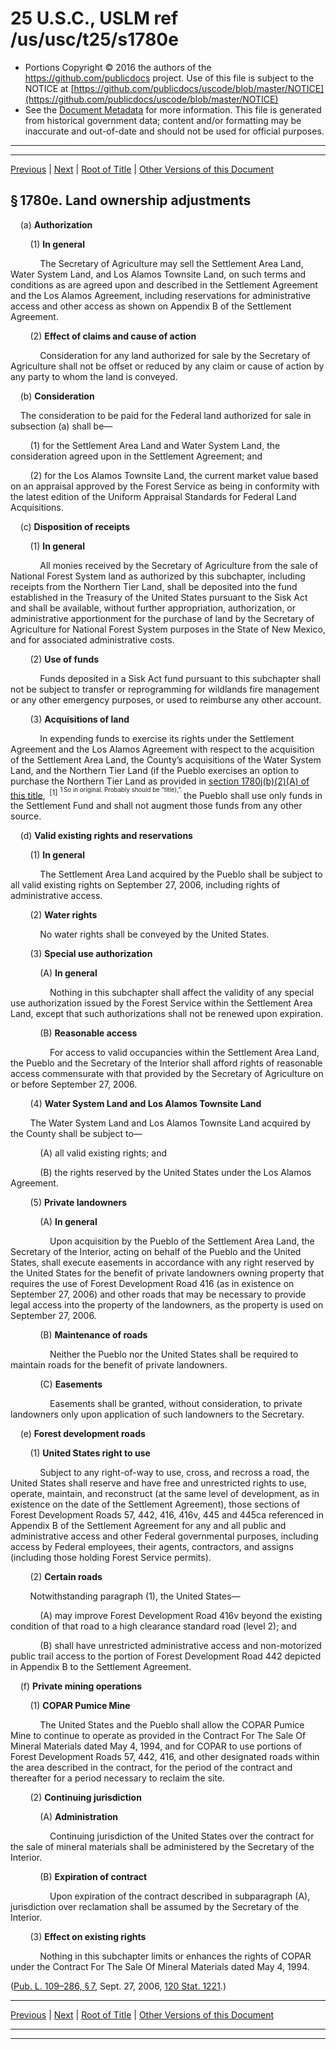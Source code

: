 ---
---

# 25 U.S.C., USLM ref /us/usc/t25/s1780e

* Portions Copyright © 2016 the authors of the https://github.com/publicdocs project.
  Use of this file is subject to the NOTICE at [https://github.com/publicdocs/uscode/blob/master/NOTICE](https://github.com/publicdocs/uscode/blob/master/NOTICE)
* See the [Document Metadata](././../../../../..//README.md) for more information.
  This file is generated from historical government data; content and/or formatting may be inaccurate and out-of-date and should not be used for official purposes.

----------
----------

[Previous](./../../../../..//us/usc/t25/ch19/schXIV/m__us_usc_t25_s1780d.md) | [Next](./../../../../..//us/usc/t25/ch19/schXIV/m__us_usc_t25_s1780f.md) | [Root of Title](./../../../../../) | [Other Versions of this Document](https://publicdocs.github.io/go/links?ns=uslm&ref=%2Fus%2Fusc%2Ft25%2Fs1780e)

## § 1780e. Land ownership adjustments

    (a) __Authorization__ 

        (1) __In general__ 

            The Secretary of Agriculture may sell the Settlement Area Land, Water System Land, and Los Alamos Townsite Land, on such terms and conditions as are agreed upon and described in the Settlement Agreement and the Los Alamos Agreement, including reservations for administrative access and other access as shown on Appendix B of the Settlement Agreement.

        (2) __Effect of claims and cause of action__ 

            Consideration for any land authorized for sale by the Secretary of Agriculture shall not be offset or reduced by any claim or cause of action by any party to whom the land is conveyed.

    (b) __Consideration__ 

    The consideration to be paid for the Federal land authorized for sale in subsection (a) shall be—

        (1) for the Settlement Area Land and Water System Land, the consideration agreed upon in the Settlement Agreement; and

        (2) for the Los Alamos Townsite Land, the current market value based on an appraisal approved by the Forest Service as being in conformity with the latest edition of the Uniform Appraisal Standards for Federal Land Acquisitions.

    (c) __Disposition of receipts__ 

        (1) __In general__ 

            All monies received by the Secretary of Agriculture from the sale of National Forest System land as authorized by this subchapter, including receipts from the Northern Tier Land, shall be deposited into the fund established in the Treasury of the United States pursuant to the Sisk Act and shall be available, without further appropriation, authorization, or administrative apportionment for the purchase of land by the Secretary of Agriculture for National Forest System purposes in the State of New Mexico, and for associated administrative costs.

        (2) __Use of funds__ 

            Funds deposited in a Sisk Act fund pursuant to this subchapter shall not be subject to transfer or reprogramming for wildlands fire management or any other emergency purposes, or used to reimburse any other account.

        (3) __Acquisitions of land__ 

            In expending funds to exercise its rights under the Settlement Agreement and the Los Alamos Agreement with respect to the acquisition of the Settlement Area Land, the County’s acquisitions of the Water System Land, and the Northern Tier Land (if the Pueblo exercises an option to purchase the Northern Tier Land as provided in [section 1780j(b)(2)(A) of this title][/us/usc/t25/s1780j/b/2/A],  <sup>\[1\]</sup>  <sup><sup> 1 So in original. Probably should be “title),”. </sup></sup>  the Pueblo shall use only funds in the Settlement Fund and shall not augment those funds from any other source.

    (d) __Valid existing rights and reservations__ 

        (1) __In general__ 

            The Settlement Area Land acquired by the Pueblo shall be subject to all valid existing rights on September 27, 2006, including rights of administrative access.

        (2) __Water rights__ 

            No water rights shall be conveyed by the United States.

        (3) __Special use authorization__ 

            (A) __In general__ 

                Nothing in this subchapter shall affect the validity of any special use authorization issued by the Forest Service within the Settlement Area Land, except that such authorizations shall not be renewed upon expiration.

            (B) __Reasonable access__ 

                For access to valid occupancies within the Settlement Area Land, the Pueblo and the Secretary of the Interior shall afford rights of reasonable access commensurate with that provided by the Secretary of Agriculture on or before September 27, 2006.

        (4) __Water System Land and Los Alamos Townsite Land__ 

        The Water System Land and Los Alamos Townsite Land acquired by the County shall be subject to—

            (A) all valid existing rights; and

            (B) the rights reserved by the United States under the Los Alamos Agreement.

        (5) __Private landowners__ 

            (A) __In general__ 

                Upon acquisition by the Pueblo of the Settlement Area Land, the Secretary of the Interior, acting on behalf of the Pueblo and the United States, shall execute easements in accordance with any right reserved by the United States for the benefit of private landowners owning property that requires the use of Forest Development Road 416 (as in existence on September 27, 2006) and other roads that may be necessary to provide legal access into the property of the landowners, as the property is used on September 27, 2006.

            (B) __Maintenance of roads__ 

                Neither the Pueblo nor the United States shall be required to maintain roads for the benefit of private landowners.

            (C) __Easements__ 

                Easements shall be granted, without consideration, to private landowners only upon application of such landowners to the Secretary.

    (e) __Forest development roads__ 

        (1) __United States right to use__ 

            Subject to any right-of-way to use, cross, and recross a road, the United States shall reserve and have free and unrestricted rights to use, operate, maintain, and reconstruct (at the same level of development, as in existence on the date of the Settlement Agreement), those sections of Forest Development Roads 57, 442, 416, 416v, 445 and 445ca referenced in Appendix B of the Settlement Agreement for any and all public and administrative access and other Federal governmental purposes, including access by Federal employees, their agents, contractors, and assigns (including those holding Forest Service permits).

        (2) __Certain roads__ 

        Notwithstanding paragraph (1), the United States—

            (A) may improve Forest Development Road 416v beyond the existing condition of that road to a high clearance standard road (level 2); and

            (B) shall have unrestricted administrative access and non-motorized public trail access to the portion of Forest Development Road 442 depicted in Appendix B to the Settlement Agreement.

    (f) __Private mining operations__ 

        (1) __COPAR Pumice Mine__ 

            The United States and the Pueblo shall allow the COPAR Pumice Mine to continue to operate as provided in the Contract For The Sale Of Mineral Materials dated May 4, 1994, and for COPAR to use portions of Forest Development Roads 57, 442, 416, and other designated roads within the area described in the contract, for the period of the contract and thereafter for a period necessary to reclaim the site.

        (2) __Continuing jurisdiction__ 

            (A) __Administration__ 

                Continuing jurisdiction of the United States over the contract for the sale of mineral materials shall be administered by the Secretary of the Interior.

            (B) __Expiration of contract__ 

                Upon expiration of the contract described in subparagraph (A), jurisdiction over reclamation shall be assumed by the Secretary of the Interior.

        (3) __Effect on existing rights__ 

            Nothing in this subchapter limits or enhances the rights of COPAR under the Contract For The Sale Of Mineral Materials dated May 4, 1994.

([Pub. L. 109–286, § 7][/us/pl/109/286/s7], Sept. 27, 2006, [120 Stat. 1221][/us/stat/120/1221].)

----------

[Previous](./../../../../..//us/usc/t25/ch19/schXIV/m__us_usc_t25_s1780d.md) | [Next](./../../../../..//us/usc/t25/ch19/schXIV/m__us_usc_t25_s1780f.md) | [Root of Title](./../../../../../) | [Other Versions of this Document](https://publicdocs.github.io/go/links?ns=uslm&ref=%2Fus%2Fusc%2Ft25%2Fs1780e)

----------
----------

[/us/usc/t25/s1780j/b/2/A]: https://publicdocs.github.io/go/links?ns=uslm&ref=%2Fus%2Fusc%2Ft25%2Fs1780j%2Fb%2F2%2FA
[/us/pl/109/286/s7]: https://publicdocs.github.io/go/links?ns=uslm&ref=%2Fus%2Fpl%2F109%2F286%2Fs7
[/us/stat/120/1221]: https://publicdocs.github.io/go/links?ns=uslm&ref=%2Fus%2Fstat%2F120%2F1221


